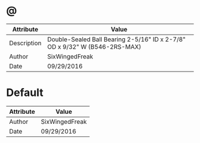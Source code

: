 # @
| Attribute | Value |
| ---  | ---     |
| Description | Double-Sealed Ball Bearing 2-5/16&quot; ID x 2-7/8&quot; OD x 9/32&quot; W (B546-2RS-MAX) |
| Author | SixWingedFreak |
| Date | 09/29/2016 |
# Default
| Attribute | Value |
| ---  | ---     |
| Author | SixWingedFreak |
| Date | 09/29/2016 |
